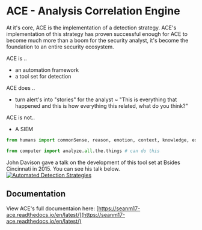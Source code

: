 # ACE - Analysis Correlation Engine

At it's core, ACE is the implementation of a detection strategy. ACE's implementation of this strategy has proven successful enough for ACE to become much more than a boom for the security analyst, it's become the foundation to an entire security ecosystem.


ACE is ..
+ an automation framework
+ a tool set for detection

ACE does ..
+ turn alert's into "stories" for the analyst ~ "This is everything that happened and this is how everything this related, what do you think?"

ACE is not..
+ A SIEM

```python
from humans import commonSense, reason, emotion, context, knowledge, experience # can't do this

from computer import analyze.all.the.things # can do this
```

John Davison gave a talk on the development of this tool set at Bsides Cincinnati in 2015. You can see his talk below.
[![Automated Detection Strategies](http://img.youtube.com/vi/okMkF-NYCHk/0.jpg)](https://youtu.be/okMkF-NYCHk)

## Documentation

View ACE's full documentaion here: [https://seanm17-ace.readthedocs.io/en/latest/](https://seanm17-ace.readthedocs.io/en/latest/)



